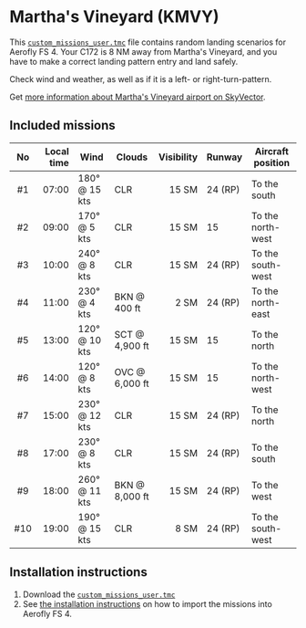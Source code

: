 # Martha's Vineyard (KMVY)

This [`custom_missions_user.tmc`](./custom_missions_user.tmc) file contains random landing scenarios for Aerofly FS 4.
Your C172 is 8 NM away from Martha's Vineyard, and you have to make a correct landing pattern entry and land safely.

Check wind and weather, as well as if it is a left- or right-turn-pattern.

Get [more information about Martha's Vineyard airport on SkyVector](https://skyvector.com/airport/KMVY).

## Included missions

| No  | Local time | Wind          | Clouds          | Visibility | Runway  | Aircraft position |
| :-: | ---------: | ------------- | --------------- | ---------: | ------- | ----------------- |
| #1  |      07:00 | 180° @ 15 kts | CLR             |      15 SM | 24 (RP) | To the south      |
| #2  |      09:00 | 170° @  5 kts | CLR             |      15 SM | 15      | To the north-west |
| #3  |      10:00 | 240° @  8 kts | CLR             |      15 SM | 24 (RP) | To the south-west |
| #4  |      11:00 | 230° @  4 kts | BKN @    400 ft |       2 SM | 24 (RP) | To the north-east |
| #5  |      13:00 | 120° @ 10 kts | SCT @  4,900 ft |      15 SM | 15      | To the north      |
| #6  |      14:00 | 120° @  8 kts | OVC @  6,000 ft |      15 SM | 15      | To the north-west |
| #7  |      15:00 | 230° @ 12 kts | CLR             |      15 SM | 24 (RP) | To the north      |
| #8  |      17:00 | 230° @  8 kts | CLR             |      15 SM | 24 (RP) | To the south      |
| #9  |      18:00 | 260° @ 11 kts | BKN @  8,000 ft |      15 SM | 24 (RP) | To the west       |
| #10 |      19:00 | 190° @ 15 kts | CLR             |       8 SM | 24 (RP) | To the south-west |

## Installation instructions

1. Download the [`custom_missions_user.tmc`](./custom_missions_user.tmc)
2. See [the installation instructions](https://fboes.github.io/aerofly-missions/docs/generic-installation.html) on how to import the missions into Aerofly FS 4.
